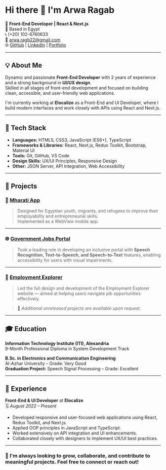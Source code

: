 # Hi there 👋 I'm Arwa Ragab

🎯 **Front-End Developer | React & Next.js**  
📍 Based in Egypt  
📞 (+20) 102-6760633  
📧 arwa.ragb22@gmail.com  
🌐 [GitHub](https://github.com/arwaragab22) | [LinkedIn](https://www.linkedin.com/in/arwa-ragab-0873261b0/) | [Portfolio](https://portfolio-x8lr.vercel.app/)

---

## 💡 About Me

Dynamic and passionate **Front-End Developer** with 2 years of experience and a strong background in **UI/UX design**.  
Skilled in all stages of front-end development and focused on building clean, accessible, and user-friendly web applications.

I'm currently working at **Elocalize** as a Front-End and UI Developer, where I build modern interfaces and work closely with APIs using React and Next.js.

---

## 🚀 Tech Stack

- **Languages:** HTML5, CSS3, JavaScript (ES6+), TypeScript  
- **Frameworks & Libraries:** React, Next.js, Redux Toolkit, Bootstrap, Material UI  
- **Tools:** Git, GitHub, VS Code  
- **Design Skills:** UX/UI Principles, Responsive Design  
- **Other:** JSON Server, API Integration, Web Accessibility

---

## 🧩 Projects

### 📱 [Mharati App](https://play.google.com/store/apps/details?id=com.ewebbers.app.mharati)
> Designed for Egyptian youth, migrants, and refugees to improve their employability and entrepreneurial skills.  
> Implemented as a WebView mobile app.

---

### 🌐 [Government Jobs Portal](https://caoa1.ewebbers.com/home.html)
> Took a leading role in developing an inclusive portal with **Speech Recognition, Text-to-Speech, and Speech-to-Text** features, enabling accessibility for users with visual impairments.

---

### 💼 [Employment Explorer](https://www.employmentexplorer.com)
> Led the full design and development of the Employment Explorer website — aimed at helping users navigate job opportunities effectively.

> 📝 _Additional unreleased projects are available upon request._

---

## 🎓 Education

**Information Technology Institute (ITI), Alexandria**  
9-Month Professional Diploma in System Development Track

**B.Sc. in Electronics and Communication Engineering**  
Al-Azhar University – Grade: Very Good  
**Graduation Project:** Speech Signal Processing – Grade: Excellent

---

## 💼 Experience

**Front-End & UI Developer** at **Elocalize**  
🗓️ _August 2022 – Present_

- Developed responsive and user-focused web applications using React, Redux Toolkit, and Next.js.  
- Applied OOP principles in JavaScript and TypeScript.  
- Worked extensively on API integration and UI enhancements.  
- Collaborated closely with designers to implement UX/UI best practices.

---

### 🌟 I'm always looking to grow, collaborate, and contribute to meaningful projects. Feel free to connect or reach out!
